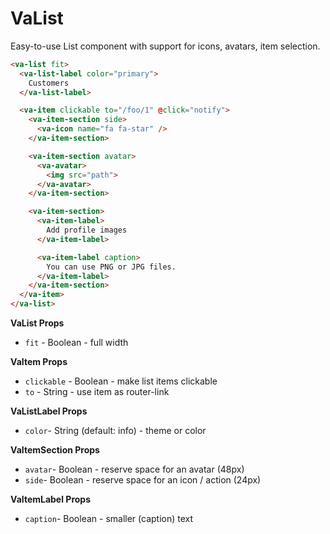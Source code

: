 # VaList
Easy-to-use List component with support for icons, avatars, item selection.

```html
<va-list fit>
  <va-list-label color="primary">
    Customers
  </va-list-label>

  <va-item clickable to="/foo/1" @click="notify">
    <va-item-section side>
      <va-icon name="fa fa-star" />
    </va-item-section>

    <va-item-section avatar>
      <va-avatar>
        <img src="path">
      </va-avatar>
    </va-item-section>

    <va-item-section>
      <va-item-label>
        Add profile images
      </va-item-label>

      <va-item-label caption>
        You can use PNG or JPG files.
      </va-item-label>
    </va-item-section>
  </va-item>
</va-list>
```

**VaList Props**
* `fit` - Boolean - full width

**VaItem Props**
* `clickable` - Boolean - make list items clickable
* `to` - String - use item as router-link

**VaListLabel Props**
* `color`- String (default: info) - theme or color

**VaItemSection Props**
* `avatar`- Boolean - reserve space for an avatar (48px)
* `side`- Boolean - reserve space for an icon / action (24px)

**VaItemLabel Props**
* `caption`- Boolean - smaller (caption) text
